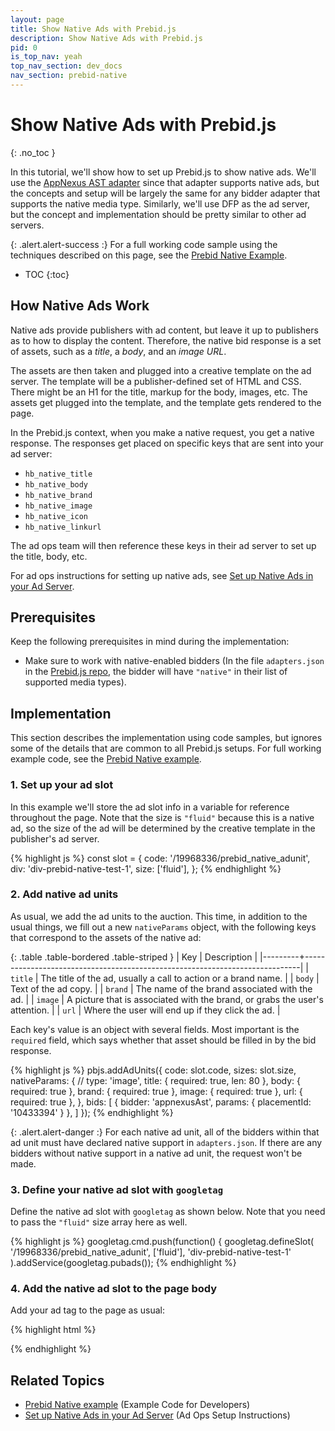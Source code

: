 ```yaml
---
layout: page
title: Show Native Ads with Prebid.js
description: Show Native Ads with Prebid.js
pid: 0
is_top_nav: yeah
top_nav_section: dev_docs
nav_section: prebid-native
---
```


<div class="bs-docs-section" markdown="1">

# Show Native Ads with Prebid.js
{: .no_toc }

In this tutorial, we'll show how to set up Prebid.js to show native ads.  We'll use the [AppNexus AST adapter]({{site.github.url}}/dev-docs/bidders.html#appnexusAst) since that adapter supports native ads, but the concepts and setup will be largely the same for any bidder adapter that supports the native media type.  Similarly, we'll use DFP as the ad server, but the concept and implementation should be pretty similar to other ad servers.

{: .alert.alert-success :}
For a full working code sample using the techniques described on this page, see the [Prebid Native Example]({{site.github.url}}/dev-docs/examples/prebid-native-example.html).

* TOC
{:toc}

## How Native Ads Work

Native ads provide publishers with ad content, but leave it up to publishers as to how to display the content.  Therefore, the native bid response is a set of assets, such as a *title*, a *body*, and an *image URL*.

The assets are then taken and plugged into a creative template on the ad server.  The template will be a publisher-defined set of HTML and CSS.  There might be an H1 for the title, markup for the body, images, etc.  The assets get plugged into the template, and the template gets rendered to the page.

In the Prebid.js context, when you make a native request, you get a native response.  The responses get placed on specific keys that are sent into your ad server:

+ `hb_native_title`
+ `hb_native_body`
+ `hb_native_brand`
+ `hb_native_image`
+ `hb_native_icon`
+ `hb_native_linkurl`

The ad ops team will then reference these keys in their ad server to set up the title, body, etc.

For ad ops instructions for setting up native ads, see [Set up Native Ads in your Ad Server]({{site.github.url}}/adops/setting-up-prebid-native-in-dfp.html).

## Prerequisites

Keep the following prerequisites in mind during the implementation:

+ Make sure to work with native-enabled bidders (In the file `adapters.json` in the [Prebid.js repo](), the bidder will have `"native"` in their list of supported media types).

## Implementation

This section describes the implementation using code samples, but ignores some of the details that are common to all Prebid.js setups.  For full working example code, see the [Prebid Native example]({{site.github.url}}/dev-docs/examples/show-native-ads.html).

### 1. Set up your ad slot

In this example we'll store the ad slot info in a variable for reference throughout the page.  Note that the size is `"fluid"` because this is a native ad, so the size of the ad will be determined by the creative template in the publisher's ad server.

{% highlight js %}
const slot = {
    code: '/19968336/prebid_native_adunit',
    div: 'div-prebid-native-test-1',
    size: ['fluid'],
};
{% endhighlight %}

### 2. Add native ad units

As usual, we add the ad units to the auction.  This time, in addition to the usual things, we fill out a new `nativeParams` object, with the following keys that correspond to the assets of the native ad:

{: .table .table-bordered .table-striped }
| Key     | Description                                                                 |
|---------+-----------------------------------------------------------------------------|
| `title` | The title of the ad, usually a call to action or a brand name.              |
| `body`  | Text of the ad copy.                                                        |
| `brand` | The name of the brand associated with the ad.                               |
| `image` | A picture that is associated with the brand, or grabs the user's attention. |
| `url`   | Where the user will end up if they click the ad.                            |

Each key's value is an object with several fields.  Most important is the `required` field, which says whether that asset should be filled in by the bid response.

{% highlight js %}
pbjs.addAdUnits({
  code: slot.code,
  sizes: slot.size,
  nativeParams: {
    // type: 'image',
    title: {
      required: true,
      len: 80
    },
    body: {
      required: true
    },
    brand: {
      required: true
    },
    image: {
      required: true
    },
    url: {
      required: true
    },
  },
  bids: [
    {
      bidder: 'appnexusAst',
      params: {
        placementId: '10433394'
      }
    },
  ]
});
{% endhighlight %}

{: .alert.alert-danger :}
For each native ad unit, all of the bidders within that ad unit must have declared native support in `adapters.json`.  If there are any bidders without native support in a native ad unit, the request won't be made.

### 3. Define your native ad slot with `googletag`

Define the native ad slot with `googletag` as shown below.  Note that you need to pass the `"fluid"` size array here as well.

{% highlight js %}
googletag.cmd.push(function() {
    googletag.defineSlot(
        '/19968336/prebid_native_adunit', ['fluid'],
        'div-prebid-native-test-1'
    ).addService(googletag.pubads());
{% endhighlight %}

### 4. Add the native ad slot to the page body

Add your ad tag to the page as usual:

{% highlight html %}
<div id="div-prebid-native-test-1">
    <script>
        googletag.cmd.push(function() {
            googletag.display('div-prebid-native-test-1');
        });
    </script>
</div>
{% endhighlight %}

## Related Topics

+ [Prebid Native example]({{site.github.url}}/dev-docs/examples/show-native-ads.html) (Example Code for Developers)
+ [Set up Native Ads in your Ad Server]({{site.github.url}}/adops/setting-up-prebid-native-in-dfp.html) (Ad Ops Setup Instructions)

</div>
